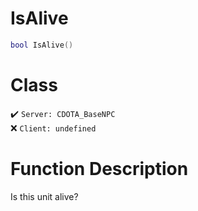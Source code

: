# IsAlive
```lua
bool IsAlive()
```
# Class
✔️ `Server: CDOTA_BaseNPC`  
❌ `Client: undefined`  

# Function Description
Is this unit alive?
